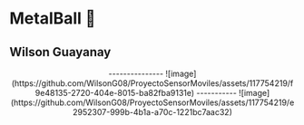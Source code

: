 # MetalBall :metal:
Wilson Guayanay
---
<div align="center">
  ---------------
  ![image](https://github.com/WilsonG08/ProyectoSensorMoviles/assets/117754219/f9e48135-2720-404e-8015-ba82fba9131e)
  -----------
  ![image](https://github.com/WilsonG08/ProyectoSensorMoviles/assets/117754219/e2952307-999b-4b1a-a70c-1221bc7aac32)



<div>
